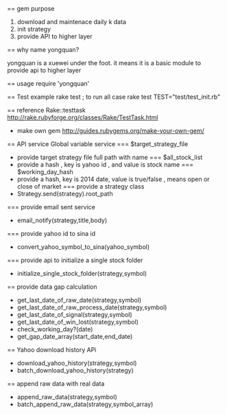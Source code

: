 == gem purpose
1. download and maintenace daily k data
2. init strategy
3. provide API to higher layer

== why name yongquan?

yongquan is a xuewei under the foot.
it means it is a basic module to provide api to higher layer

== usage
 require 'yongquan'


 == Test example
 rake test ; to run all case
 rake test  TEST="test/test_init.rb"

 == reference
 Rake::testtask
 http://rake.rubyforge.org/classes/Rake/TestTask.html

* make own gem
http://guides.rubygems.org/make-your-own-gem/


== API service
Global variable service
=== $target_strategy_file 
*  provide target strategy file full path with name
=== $all_stock_list
* provide a hash , key is yahoo id , and value is  stock name
=== $working_day_hash
* provide a hash, key is 2014 date, value is true/false , means open or close of market
=== provide a strategy class 
* Strategy.send(strategy).root_path

=== provide email sent service
* email_notify(strategy,title,body)

=== provide yahoo id to sina id
* convert_yahoo_symbol_to_sina(yahoo_symbol)

=== provide api to initialize a single stock folder
* initialize_single_stock_folder(strategy,symbol)

== provide data gap calculation
 * get_last_date_of_raw_date(strategy,symbol)
 * get_last_date_of_raw_process_date(strategy,symbol)
 * get_last_date_of_signal(strategy,symbol)
 * get_last_date_of_win_lost(strategy,symbol)
 * check_working_day?(date)
 * get_gap_date_array(start_date,end_date)


 == Yahoo download history APi 
 * download_yahoo_history(strategy,symbol)
 * batch_download_yahoo_history(strategy)

 ==  append raw data with real data
 * append_raw_data(strategy,symbol)
 * batch_append_raw_data(strategy,symbol_array)






